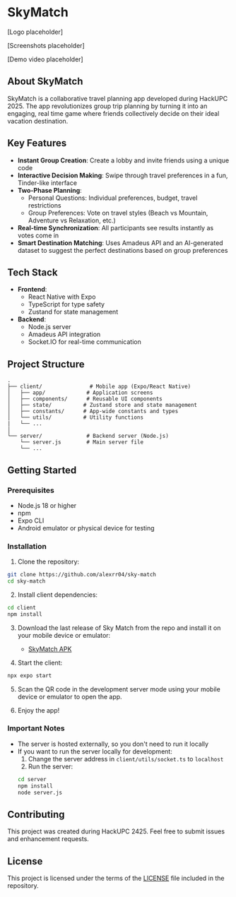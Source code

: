 # SkyMatch

[Logo placeholder]

[Screenshots placeholder]

[Demo video placeholder]

## About SkyMatch

SkyMatch is a collaborative travel planning app developed during HackUPC 2025. The app revolutionizes group trip planning by turning it into an engaging, real time game where friends collectively decide on their ideal vacation destination.

## Key Features

- **Instant Group Creation**: Create a lobby and invite friends using a unique code
- **Interactive Decision Making**: Swipe through travel preferences in a fun, Tinder-like interface
- **Two-Phase Planning**:
  - Personal Questions: Individual preferences, budget, travel restrictions
  - Group Preferences: Vote on travel styles (Beach vs Mountain, Adventure vs Relaxation, etc.)
- **Real-time Synchronization**: All participants see results instantly as votes come in
- **Smart Destination Matching**: Uses Amadeus API and an AI-generated dataset to suggest the perfect destinations based on group preferences

## Tech Stack

- **Frontend**:
  - React Native with Expo
  - TypeScript for type safety
  - Zustand for state management
- **Backend**:
  - Node.js server
  - Amadeus API integration
  - Socket.IO for real-time communication

## Project Structure

```
.
├── client/               # Mobile app (Expo/React Native)
│   ├── app/             # Application screens
│   ├── components/      # Reusable UI components
│   ├── state/          # Zustand store and state management
│   ├── constants/      # App-wide constants and types
│   └── utils/          # Utility functions
|   └── ...
│
└── server/              # Backend server (Node.js)
    └── server.js        # Main server file
    └── ...
```

## Getting Started

### Prerequisites

- Node.js 18 or higher
- npm
- Expo CLI
- Android emulator or physical device for testing

### Installation

1. Clone the repository:

```bash
git clone https://github.com/alexrr04/sky-match
cd sky-match
```

2. Install client dependencies:

```bash
cd client
npm install
```

3. Download the last release of Sky Match from the repo and install it on your mobile device or emulator:

   - [SkyMatch APK](https://github.com/alexrr04/sky-match/releases/tag/v0.1.0-dev)

4. Start the client:

```bash
npx expo start
```

5. Scan the QR code in the development server mode using your mobile device or emulator to open the app.

6. Enjoy the app!

### Important Notes

- The server is hosted externally, so you don't need to run it locally
- If you want to run the server locally for development:
  1. Change the server address in `client/utils/socket.ts` to `localhost`
  2. Run the server:
  ```bash
  cd server
  npm install
  node server.js
  ```

## Contributing

This project was created during HackUPC 2425. Feel free to submit issues and enhancement requests.

## License

This project is licensed under the terms of the [LICENSE](LICENSE) file included in the repository.

